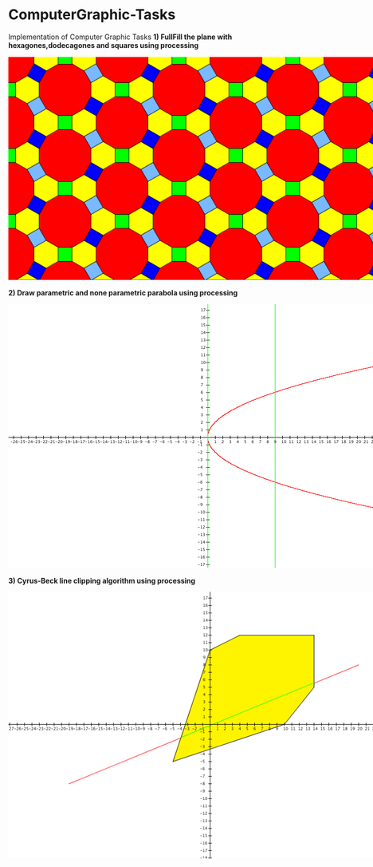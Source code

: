 # ComputerGraphic-Tasks
Implementation of Computer Graphic Tasks
<b>1) FullFill the plane with hexagones,dodecagones and squares using processing</b>
<p align="center"><img src="images/1.png" alt="FullFill the plane" title="FullFill the plane" style="max-width:800px;"/></p>
<b>2) Draw parametric and none parametric parabola using processing</b>
<p align="center"><img src="images/2.png" alt="Draw parametric and none parametric parabola" title="Draw parametric and none parametric parabola" style="max-width:800px;"/></p>
<b>3) Cyrus-Beck line clipping algorithm using processing</b>
<p align="center"><img src="images/3.png" alt="Cyrus-Beck line clipping algorithm" title="Cyrus-Beck line clipping algorithm" style="max-width:800px;"/></p>